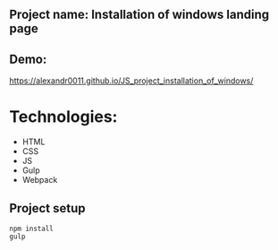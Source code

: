 ## Project name: Installation of windows landing page

## Demo:
https://alexandr0011.github.io/JS_project_installation_of_windows/

# Technologies:
- HTML
- CSS
- JS
- Gulp
- Webpack

## Project setup

```
npm install
gulp
```
